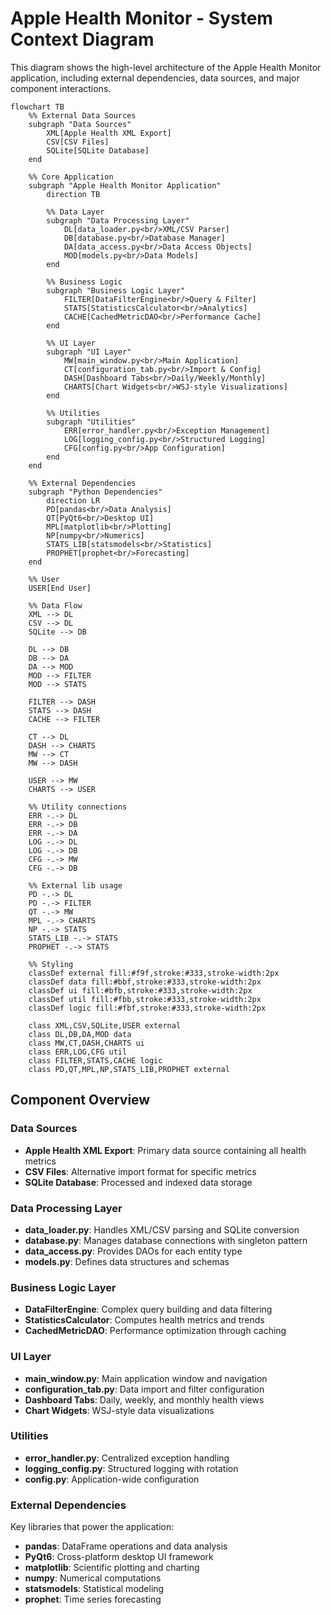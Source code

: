 # Apple Health Monitor - System Context Diagram

This diagram shows the high-level architecture of the Apple Health Monitor application, including external dependencies, data sources, and major component interactions.

```mermaid
flowchart TB
    %% External Data Sources
    subgraph "Data Sources"
        XML[Apple Health XML Export]
        CSV[CSV Files]
        SQLite[SQLite Database]
    end

    %% Core Application
    subgraph "Apple Health Monitor Application"
        direction TB
        
        %% Data Layer
        subgraph "Data Processing Layer"
            DL[data_loader.py<br/>XML/CSV Parser]
            DB[database.py<br/>Database Manager]
            DA[data_access.py<br/>Data Access Objects]
            MOD[models.py<br/>Data Models]
        end
        
        %% Business Logic
        subgraph "Business Logic Layer"
            FILTER[DataFilterEngine<br/>Query & Filter]
            STATS[StatisticsCalculator<br/>Analytics]
            CACHE[CachedMetricDAO<br/>Performance Cache]
        end
        
        %% UI Layer
        subgraph "UI Layer"
            MW[main_window.py<br/>Main Application]
            CT[configuration_tab.py<br/>Import & Config]
            DASH[Dashboard Tabs<br/>Daily/Weekly/Monthly]
            CHARTS[Chart Widgets<br/>WSJ-style Visualizations]
        end
        
        %% Utilities
        subgraph "Utilities"
            ERR[error_handler.py<br/>Exception Management]
            LOG[logging_config.py<br/>Structured Logging]
            CFG[config.py<br/>App Configuration]
        end
    end

    %% External Dependencies
    subgraph "Python Dependencies"
        direction LR
        PD[pandas<br/>Data Analysis]
        QT[PyQt6<br/>Desktop UI]
        MPL[matplotlib<br/>Plotting]
        NP[numpy<br/>Numerics]
        STATS_LIB[statsmodels<br/>Statistics]
        PROPHET[prophet<br/>Forecasting]
    end

    %% User
    USER[End User]

    %% Data Flow
    XML --> DL
    CSV --> DL
    SQLite --> DB
    
    DL --> DB
    DB --> DA
    DA --> MOD
    MOD --> FILTER
    MOD --> STATS
    
    FILTER --> DASH
    STATS --> DASH
    CACHE --> FILTER
    
    CT --> DL
    DASH --> CHARTS
    MW --> CT
    MW --> DASH
    
    USER --> MW
    CHARTS --> USER
    
    %% Utility connections
    ERR -.-> DL
    ERR -.-> DB
    ERR -.-> DA
    LOG -.-> DL
    LOG -.-> DB
    CFG -.-> MW
    CFG -.-> DB
    
    %% External lib usage
    PD -.-> DL
    PD -.-> FILTER
    QT -.-> MW
    MPL -.-> CHARTS
    NP -.-> STATS
    STATS_LIB -.-> STATS
    PROPHET -.-> STATS

    %% Styling
    classDef external fill:#f9f,stroke:#333,stroke-width:2px
    classDef data fill:#bbf,stroke:#333,stroke-width:2px
    classDef ui fill:#bfb,stroke:#333,stroke-width:2px
    classDef util fill:#fbb,stroke:#333,stroke-width:2px
    classDef logic fill:#fbf,stroke:#333,stroke-width:2px
    
    class XML,CSV,SQLite,USER external
    class DL,DB,DA,MOD data
    class MW,CT,DASH,CHARTS ui
    class ERR,LOG,CFG util
    class FILTER,STATS,CACHE logic
    class PD,QT,MPL,NP,STATS_LIB,PROPHET external
```

## Component Overview

### Data Sources
- **Apple Health XML Export**: Primary data source containing all health metrics
- **CSV Files**: Alternative import format for specific metrics
- **SQLite Database**: Processed and indexed data storage

### Data Processing Layer
- **data_loader.py**: Handles XML/CSV parsing and SQLite conversion
- **database.py**: Manages database connections with singleton pattern
- **data_access.py**: Provides DAOs for each entity type
- **models.py**: Defines data structures and schemas

### Business Logic Layer
- **DataFilterEngine**: Complex query building and data filtering
- **StatisticsCalculator**: Computes health metrics and trends
- **CachedMetricDAO**: Performance optimization through caching

### UI Layer
- **main_window.py**: Main application window and navigation
- **configuration_tab.py**: Data import and filter configuration
- **Dashboard Tabs**: Daily, weekly, and monthly health views
- **Chart Widgets**: WSJ-style data visualizations

### Utilities
- **error_handler.py**: Centralized exception handling
- **logging_config.py**: Structured logging with rotation
- **config.py**: Application-wide configuration

### External Dependencies
Key libraries that power the application:
- **pandas**: DataFrame operations and data analysis
- **PyQt6**: Cross-platform desktop UI framework
- **matplotlib**: Scientific plotting and charting
- **numpy**: Numerical computations
- **statsmodels**: Statistical modeling
- **prophet**: Time series forecasting